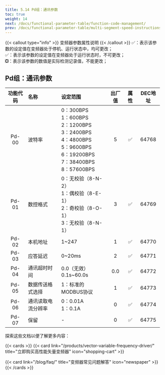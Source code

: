 ```yaml
---
title: 5.14 Pd组：通讯参数
toc: true
weight: 14
next: /docs/functional-parameter-table/function-code-management/
prev: /docs/functional-parameter-table/multi-segment-speed-instructions-and-simplified-plc/
---
```

{{< callout type="info" >}}
  变频器参数属性说明
{{< /callout >}}
✅：表示该参数的设定值在变频器处于停机、运行状态中，均可更改；  
✅：表示该参数的设定值在变频器处于运行状态时，不可更改；  
❎：表示该参数的数值是实际检测记录值，不能更改；


## Pd组：通讯参数

|  功能代码|    名称  | 设定范围 | 出厂值 |属性 | DEC地址 |
| :----: |    :----   | :----   | :----:   | :----:   | :----:   |
|  Pd-00|    波特率  | 0：300BPS</br>1：600BPS</br>2：1200BPS</br>3：2400BPS</br>4：4800BPS</br>5：9600BPS</br>6：19200BPS</br>7：38400BPS</br>8：57600BPS |5 | ✅ | 64768 |
|  Pd-01|    数控格式  | 0：无校验（8-N-2）</br>1：偶校验（8-E-1）</br>2：奇校验（8-O-1）</br>3：无校验（8-N-1）|3 | ✅ | 64769 |
|  Pd-02|    本机地址  | 1~247 |1 | ✅ | 64770 |
|  Pd-03|    应答延迟  | 0~20ms |2 | ✅ | 64771 |
|  Pd-04|    通讯超时时间  | 0.0（无效）</br>0.1s~60.0s |0.0 | ✅ | 64772 |
|  Pd-05|    数据传送格式选择  | 1：标准的MODBUS协议 |1 | ✅ | 64773 |
|  Pd-06|    通讯读取电流分辨率  | 0：0.01A</br>1：0.1A |0 | ✅ | 64774 |
|  Pd-07|    保留  | - |0 | ✅ | 64775 |


探索这些文档以便了解更多内容：

{{< cards >}}
  {{< card link="/products/vector-variable-frequency-driver/" title="立即购买高性能矢量变频器" icon="shopping-cart" >}}

  {{< card link="/blog/faq/" title="变频器常见问题解答" icon="newspaper" >}}
{{< /cards >}}	
